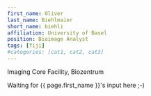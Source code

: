 ```yaml
---
first_name: Oliver
last_name: Biehlmaier
short_name: biehli
affiliation: University of Basel
position: Bioimage Analyst
tags: [fiji]
#categories: [cat1, cat2, cat3]
---
```

Imaging Core Facility, Biozentrum

Waiting for {{ page.first_name }}'s input here ;-)

